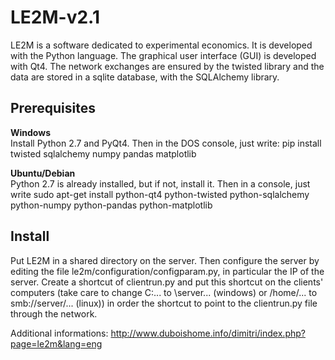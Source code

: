 # LE2M-v2.1

LE2M is a software dedicated to experimental economics. It is developed with the 
Python language. The graphical user interface (GUI) is developed with Qt4. 
The network exchanges are ensured by the twisted library and the data are 
stored in a sqlite database, with the SQLAlchemy library.  

## Prerequisites
__Windows__  
Install Python 2.7 and PyQt4. Then in the DOS console, just write: pip install 
twisted sqlalchemy numpy pandas matplotlib  

__Ubuntu/Debian__  
Python 2.7 is already installed, but if not, install it. Then in a console, 
just write sudo apt-get install python-qt4 python-twisted python-sqlalchemy 
python-numpy python-pandas python-matplotlib

## Install  
Put LE2M in a shared directory on the server. Then configure the server by 
editing the file le2m/configuration/configparam.py, in particular the IP of 
the server. Create a shortcut of clientrun.py and put this shortcut on the 
clients' computers (take care to change C:\... to \\server\...  (windows) 
or /home/... to smb://server/... (linux)) in order the shortcut to point to 
the clientrun.py file through the network.


Additional informations: 
http://www.duboishome.info/dimitri/index.php?page=le2m&lang=eng

